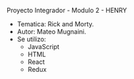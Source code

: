 Proyecto Integrador - Modulo 2 - HENRY

- Tematica: Rick and Morty.
- Autor: Mateo Mugnaini.
- Se utilizo:
  * JavaScript
  * HTML
  * React
  * Redux
